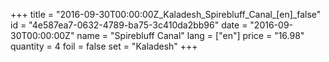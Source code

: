 +++
title = "2016-09-30T00:00:00Z_Kaladesh_Spirebluff_Canal_[en]_false"
id = "4e587ea7-0632-4789-ba75-3c410da2bb96"
date = "2016-09-30T00:00:00Z"
name = "Spirebluff Canal"
lang = ["en"]
price = "16.98"
quantity = 4
foil = false
set = "Kaladesh"
+++

